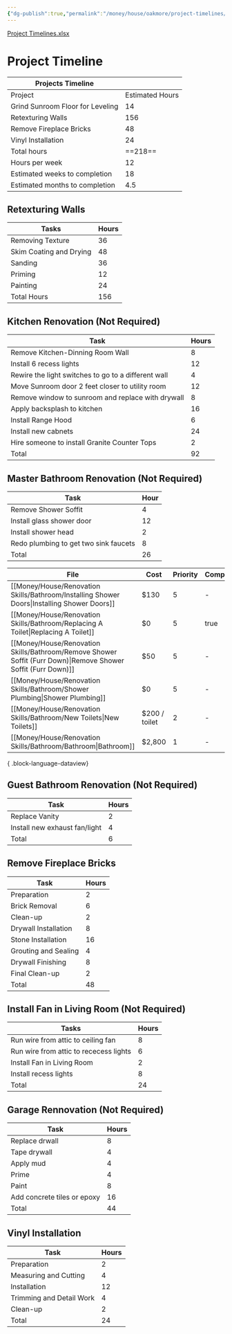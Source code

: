 ```yaml
---
{"dg-publish":true,"permalink":"/money/house/oakmore/project-timelines/","created":"Dec 20, 2023, 11:00 PM"}
---
```



[Project Timelines.xlsx](https://mysite.aa.com/:x:/g/personal/242924_corpaa_aa_com/EQeNqxk1nAZEl_KnXAcRf8gBM1KbNua8-TXHSMP81jstkA?e=aTcmrR)

# Project Timeline

| Projects Timeline                |                 |
|----------------------------------|-----------------|
| Project                          | Estimated Hours |
| Grind Sunroom Floor for Leveling | 14              |
| Retexturing Walls                | 156             |
| Remove Fireplace Bricks          | 48              |
| Vinyl Installation               | 24              |
| Total hours                      | ==218==             |
| Hours per week                   | 12              |
| Estimated weeks to completion    | 18              |
| Estimated months to completion   | 4.5             |

## Retexturing Walls

| Tasks                   | Hours |
|-------------------------|-------|
| Removing Texture        | 36    |
| Skim Coating and Drying | 48    |
| Sanding                 | 36    |
| Priming                 | 12    |
| Painting                | 24    |
| Total Hours             | 156   |

## Kitchen Renovation (Not Required)

| Task                                                | Hours |
|-----------------------------------------------------|-------|
| Remove Kitchen-Dinning Room Wall                    | 8     |
| Install 6 recess lights                             | 12    |
| Rewire the light switches to go to a different wall | 4     |
| Move Sunroom door 2 feet closer to utility room     | 12    |
| Remove window to sunroom and replace with drywall   | 8     |
| Apply backsplash to kitchen                         | 16    |
| Install Range Hood                                  | 6     |
| Install new cabnets                                 | 24    |
| Hire someone to install Granite Counter Tops        | 2     |
| Total                                               | 92    |

## Master Bathroom Renovation (Not Required)

| Task                                  | Hour |
|---------------------------------------|------|
| Remove Shower Soffit                  | 4    |
| Install glass shower door             | 12   |
| Install shower head                   | 2    |
| Redo plumbing to get two sink faucets | 8    |
| Total                                 | 26   |

| File                                                                                                             | Cost          | Priority | Completed |
| ---------------------------------------------------------------------------------------------------------------- | ------------- | -------- | --------- |
| [[Money/House/Renovation Skills/Bathroom/Installing Shower Doors\|Installing Shower Doors]]                   | $130          | 5        | \-        |
| [[Money/House/Renovation Skills/Bathroom/Replacing A Toilet\|Replacing A Toilet]]                             | $0            | 5        | true      |
| [[Money/House/Renovation Skills/Bathroom/Remove Shower Soffit (Furr Down)\|Remove Shower Soffit (Furr Down)]] | $50           | 5        | \-        |
| [[Money/House/Renovation Skills/Bathroom/Shower Plumbing\|Shower Plumbing]]                                   | $0            | 5        | \-        |
| [[Money/House/Renovation Skills/Bathroom/New Toilets\|New Toilets]]                                           | $200 / toilet | 2        | \-        |
| [[Money/House/Renovation Skills/Bathroom/Bathroom\|Bathroom]]                                                 | $2,800        | 1        | \-        |

{ .block-language-dataview}

## Guest Bathroom Renovation (Not Required)

| Task                          | Hours |
|-------------------------------|-------|
| Replace Vanity                | 2     |
| Install new exhaust fan/light | 4     |
| Total                         | 6     |

## Remove Fireplace Bricks

| Task                 | Hours |
|----------------------|-------|
| Preparation          | 2     |
| Brick Removal        | 6     |
| Clean-up             | 2     |
| Drywall Installation | 8     |
| Stone Installation   | 16    |
| Grouting and Sealing | 4     |
| Drywall Finishing    | 8     |
| Final Clean-up       | 2     |
| Total                | 48    |

## Install Fan in Living Room (Not Required)

| Tasks                                  | Hours |
|----------------------------------------|-------|
| Run wire from attic to ceiling fan     | 8     |
| Run wire from attic to rececess lights | 6     |
| Install Fan in Living Room             | 2     |
| Install recess lights                  | 8     |
| Total                                  | 24    |

## Garage Rennovation (Not Required)

| Task                        | Hours |
|-----------------------------|-------|
| Replace drwall              | 8     |
| Tape drywall                | 4     |
| Apply mud                   | 4     |
| Prime                       | 4     |
| Paint                       | 8     |
| Add concrete tiles or epoxy | 16    |
| Total                       | 44    |


## Vinyl Installation

 | Task                     | Hours |
|--------------------------|-------|
| Preparation              | 2     |
| Measuring and Cutting    | 4     |
| Installation             | 12    |
| Trimming and Detail Work | 4     |
| Clean-up                 | 2     |
| Total                    | 24    |
